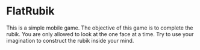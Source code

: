 # FlatRubik
This is a simple mobile game.
The objective of this game is to complete the rubik.
You are only allowed to look at the one face at a time. Try to use your imagination to construct the rubik inside your mind.
